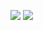 
<a href="https://portal.azure.com/#create/Microsoft.Template/uri/https%3A%2F%2Fraw.githubusercontent.com%2FZaid-Safadi%2Fclt-meetup-IaaS-lab%2Fmaster%2FTemplateDeployment%2F201-web-app-vm-dsc%2Fazuredeploy.json"><img src="https://camo.githubusercontent.com/9285dd3998997a0835869065bb15e5d500475034/687474703a2f2f617a7572656465706c6f792e6e65742f6465706c6f79627574746f6e2e706e67" data-canonical-src="http://azuredeploy.net/deploybutton.png" style="max-width:100%;"></a> <a href="http://armviz.io/#/?load=https%3A%2F%2Fraw.githubusercontent.com%2FZaid-Safadi%2Fclt-meetup-IaaS-lab%2Fmaster%2FTemplateDeployment%2F201-web-app-vm-dsc%2Fazuredeploy.json">
    <img src="https://camo.githubusercontent.com/536ab4f9bc823c2e0ce72fb610aafda57d8c6c12/687474703a2f2f61726d76697a2e696f2f76697375616c697a65627574746f6e2e706e67" data-canonical-src="http://armviz.io/visualizebutton.png" style="max-width:100%;">
</a>
